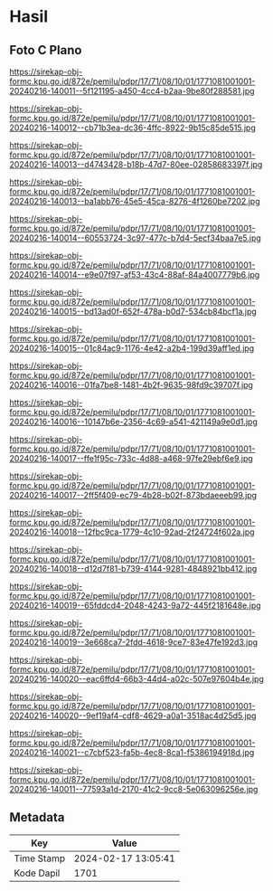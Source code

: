 # Hasil

## Foto C Plano

https://sirekap-obj-formc.kpu.go.id/872e/pemilu/pdpr/17/71/08/10/01/1771081001001-20240216-140011--5f121195-a450-4cc4-b2aa-9be80f288581.jpg

https://sirekap-obj-formc.kpu.go.id/872e/pemilu/pdpr/17/71/08/10/01/1771081001001-20240216-140012--cb71b3ea-dc36-4ffc-8922-9b15c85de515.jpg

https://sirekap-obj-formc.kpu.go.id/872e/pemilu/pdpr/17/71/08/10/01/1771081001001-20240216-140013--d4743428-b18b-47d7-80ee-02858683397f.jpg

https://sirekap-obj-formc.kpu.go.id/872e/pemilu/pdpr/17/71/08/10/01/1771081001001-20240216-140013--ba1abb76-45e5-45ca-8276-4f1260be7202.jpg

https://sirekap-obj-formc.kpu.go.id/872e/pemilu/pdpr/17/71/08/10/01/1771081001001-20240216-140014--60553724-3c97-477c-b7d4-5ecf34baa7e5.jpg

https://sirekap-obj-formc.kpu.go.id/872e/pemilu/pdpr/17/71/08/10/01/1771081001001-20240216-140014--e9e07f97-af53-43c4-88af-84a4007779b6.jpg

https://sirekap-obj-formc.kpu.go.id/872e/pemilu/pdpr/17/71/08/10/01/1771081001001-20240216-140015--bd13ad0f-652f-478a-b0d7-534cb84bcf1a.jpg

https://sirekap-obj-formc.kpu.go.id/872e/pemilu/pdpr/17/71/08/10/01/1771081001001-20240216-140015--01c84ac9-1176-4e42-a2b4-199d39aff1ed.jpg

https://sirekap-obj-formc.kpu.go.id/872e/pemilu/pdpr/17/71/08/10/01/1771081001001-20240216-140016--01fa7be8-1481-4b2f-9635-98fd9c39707f.jpg

https://sirekap-obj-formc.kpu.go.id/872e/pemilu/pdpr/17/71/08/10/01/1771081001001-20240216-140016--10147b6e-2356-4c69-a541-421149a9e0d1.jpg

https://sirekap-obj-formc.kpu.go.id/872e/pemilu/pdpr/17/71/08/10/01/1771081001001-20240216-140017--ffe1f95c-733c-4d88-a468-97fe29ebf6e9.jpg

https://sirekap-obj-formc.kpu.go.id/872e/pemilu/pdpr/17/71/08/10/01/1771081001001-20240216-140017--2ff5f409-ec79-4b28-b02f-873bdaeeeb99.jpg

https://sirekap-obj-formc.kpu.go.id/872e/pemilu/pdpr/17/71/08/10/01/1771081001001-20240216-140018--12fbc9ca-1779-4c10-92ad-2f24724f602a.jpg

https://sirekap-obj-formc.kpu.go.id/872e/pemilu/pdpr/17/71/08/10/01/1771081001001-20240216-140018--d12d7f81-b739-4144-9281-4848921bb412.jpg

https://sirekap-obj-formc.kpu.go.id/872e/pemilu/pdpr/17/71/08/10/01/1771081001001-20240216-140019--65fddcd4-2048-4243-9a72-445f2181648e.jpg

https://sirekap-obj-formc.kpu.go.id/872e/pemilu/pdpr/17/71/08/10/01/1771081001001-20240216-140019--3e668ca7-2fdd-4618-9ce7-83e47fe192d3.jpg

https://sirekap-obj-formc.kpu.go.id/872e/pemilu/pdpr/17/71/08/10/01/1771081001001-20240216-140020--eac6ffd4-66b3-44d4-a02c-507e97604b4e.jpg

https://sirekap-obj-formc.kpu.go.id/872e/pemilu/pdpr/17/71/08/10/01/1771081001001-20240216-140020--9ef19af4-cdf8-4629-a0a1-3518ac4d25d5.jpg

https://sirekap-obj-formc.kpu.go.id/872e/pemilu/pdpr/17/71/08/10/01/1771081001001-20240216-140021--c7cbf523-fa5b-4ec8-8ca1-f5386194918d.jpg

https://sirekap-obj-formc.kpu.go.id/872e/pemilu/pdpr/17/71/08/10/01/1771081001001-20240216-140011--77593a1d-2170-41c2-9cc8-5e063096256e.jpg


## Metadata

| Key        | Value               |
| ---------- | ------------------- |
| Time Stamp | 2024-02-17 13:05:41 |
| Kode Dapil | 1701                |



